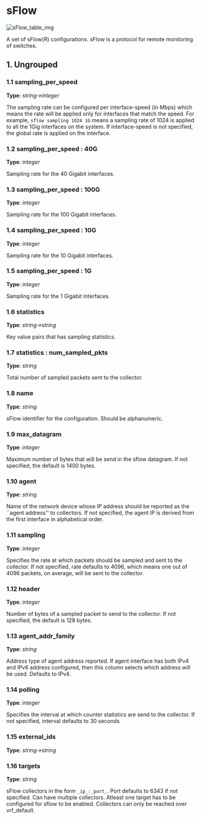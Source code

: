 # sFlow

![sFlow_table_img](http://www.plantuml.com/plantuml/img/0Uu04Vz0StHXSdHrRMmAS65ZQs5dPI0YKczlT21KOM9iPNCY87iAOsnXStCWKtbpT6Lj2cDiONDp87D6R6zt2dqASqPiRtSWF2raBI1JUNDqPMqAQ6baPI1ZQN9ZR6KAQ6baPI1jPMrYPN9p2dDhQMvmON9XRI1jRsvlOsXoRsrb87HoTMKAR6LdPMva879fPsXq2cDlRdHfRdLlSo1iQMvb82qWF68-StHoRsvdF2zYFY1oPMPbScLkOsKAP6zqT6La86nfRcKWBI0yQJvtPM5hF2zfFY1oPMPbScLkOsKAPMvaR6LdPMva2a1bRcHrRMmA)

A set of sFlow(R) configurations.  sFlow is a protocol for remote monitoring of
switches.

## 1. Ungrouped

### 1.1 sampling_per_speed

**Type**: _string->integer_

The sampling rate can be configured per interface-speed (in Mbps) which means
the rate will be applied only for interfaces that match the speed. For example,
`sflow sampling 1024 1G` means a sampling rate of 1024 is applied to all the
1Gig interfaces on the system. If interface-speed is not specified, the global
rate is applied on the interface.

### 1.2 sampling_per_speed : 40G

**Type**: _integer_

Sampling rate for the 40 Gigabit interfaces.

### 1.3 sampling_per_speed : 100G

**Type**: _integer_

Sampling rate for the 100 Gigabit interfaces.

### 1.4 sampling_per_speed : 10G

**Type**: _integer_

Sampling rate for the 10 Gigabit interfaces.

### 1.5 sampling_per_speed : 1G

**Type**: _integer_

Sampling rate for the 1 Gigabit interfaces.

### 1.6 statistics

**Type**: _string->string_

Key value pairs that has sampling statistics.

### 1.7 statistics : num_sampled_pkts

**Type**: _string_

Total number of sampled packets sent to the collector.

### 1.8 name

**Type**: _string_

sFlow identifier for the configuration. Should be alphanumeric.

### 1.9 max_datagram

**Type**: _integer_

Maximum number of bytes that will be send in the sflow datagram. If not
specified, the default is 1400 bytes.

### 1.10 agent

**Type**: _string_

Name of the network device whose IP address should be reported as the ``agent
address'' to collectors.  If not specified, the agent IP is derived from the
first interface in alphabetical order.

### 1.11 sampling

**Type**: _integer_

Specifies the rate at which packets should be sampled and sent to the collector.
If not specified, rate defaults to 4096, which means one out of 4096 packets, on
average, will be sent to the collector.

### 1.12 header

**Type**: _integer_

Number of bytes of a sampled packet to send to the collector. If not specified,
the default is 128 bytes.

### 1.13 agent_addr_family

**Type**: _string_

Address type of agent address reported. If agent interface has both IPv4 and
IPv6 address configured, then this column selects which address will be used.
Defaults to IPv4.

### 1.14 polling

**Type**: _integer_

Specifies the interval at which counter statistics are send to the collector. If
not specified, interval defaults to 30 seconds

### 1.15 external_ids

**Type**: _string->string_

### 1.16 targets

**Type**: _string_

sFlow collectors in the form `_ip_:_port_`. Port defaults to 6343 if not
specified. Can have multiple collectors. Atleast one target has to be configured
for sflow to be enabled. Collectors can only be reached over vrf_default.

